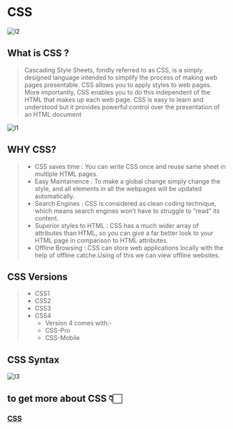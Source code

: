 # CSS 
![I2](https://s3.eu-west-2.amazonaws.com/uploads.3alampro.com/2019/October/UqGlnihBSz6tx8ua5tojPTwPvN3KsN6v6DfRNDa2.jpeg)




## What is CSS ?

> Cascading Style Sheets, fondly referred to as CSS, is a simply designed language intended to simplify the process of making web pages presentable. CSS allows you to apply styles to web pages. More importantly, CSS enables you to do this independent of the HTML that makes up each web page. CSS is easy to learn and understood but it provides powerful control over the presentation of an HTML document

![I1](https://res.cloudinary.com/practicaldev/image/fetch/s--LBKtcN6---/c_imagga_scale,f_auto,fl_progressive,h_900,q_auto,w_1600/https://thepracticaldev.s3.amazonaws.com/i/2gtqqlfraqi3ljmtt5at.jpg)

## WHY CSS?
> - CSS saves time : You can write CSS once and reuse same sheet in multiple HTML pages.
> - Easy Maintainence : To make a global change simply change the style, and all elements in all the webpages will be updated automatically.
> - Search Engines : CSS is considered as clean coding technique, which means search engines won’t have to struggle to “read” its content.
> - Superior styles to HTML : CSS has a much wider array of attributes than HTML, so you can give a far better look to your HTML page in comparison to HTML attributes.
> - Offline Browsing : CSS can store web applications locally with the help of offline catche.Using of this we can view offline websites.






## CSS Versions
> - CSS1
> - CSS2
> - CSS3
> - CSS4
>   - Version 4 comes with:-
>   - CSS-Pro
>   - CSS-Mobile


## CSS Syntax

![I3](https://www.coderepublics.com/CSS/CSS%20Images/css-syntax.webp)




## to get more about CSS 👇🏻

### [CSS](https://www.w3schools.com/css/default.asp)
 